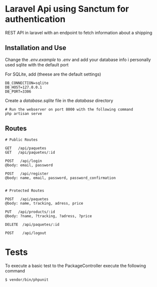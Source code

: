 # Laravel Api using Sanctum for authentication

REST API in laravel with an endpoint to fetch information about a shipping

## Installation and Use

Change the *.env.example* to *.env* and add your database info i personally used sqlite with the default port

For SQLite, add (theese are the default settings)
```
DB_CONNECTION=sqlite
DB_HOST=127.0.0.1
DB_PORT=3306
```

Create a _database.sqlite_ file in the _database_ directory

```
# Run the webserver on port 8000 with the following command
php artisan serve
```

## Routes

```
# Public Routes

GET   /api/paquetes
GET   /api/paquetes/:id

POST   /api/login
@body: email, password

POST   /api/register
@body: name, email, password, password_confirmation


# Protected Routes

POST   /api/paquetes
@body: name, tracking, adress, price

PUT   /api/products/:id
@body: ?name, ?tracking, ?adress, ?price

DELETE  /api/paquetes/:id

POST    /api/logout
```

# Tests
To execute a basic test to the PackageController execute the following command
```
$ vendor/bin/phpunit
```